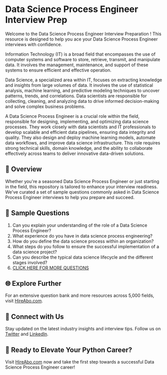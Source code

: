 # Data Science Process Engineer Interview Prep

Welcome to the Data Science Process Engineer Interview Preparation ! This resource is designed to help you ace your Data Science Process Engineer interviews with confidence.

Information Technology (IT) is a broad field that encompasses the use of computer systems and software to store, retrieve, transmit, and manipulate data. It involves the management, maintenance, and support of these systems to ensure efficient and effective operation.

Data Science, a specialized area within IT, focuses on extracting knowledge and insights from large volumes of data. It involves the use of statistical analysis, machine learning, and predictive modeling techniques to uncover patterns, trends, and correlations. Data scientists are responsible for collecting, cleaning, and analyzing data to drive informed decision-making and solve complex business problems.

A Data Science Process Engineer is a crucial role within the field, responsible for designing, implementing, and optimizing data science processes. They work closely with data scientists and IT professionals to develop scalable and efficient data pipelines, ensuring data integrity and quality. They also design and deploy machine learning models, automate data workflows, and improve data science infrastructure. This role requires strong technical skills, domain knowledge, and the ability to collaborate effectively across teams to deliver innovative data-driven solutions.

## 🚀 Overview

Whether you're a seasoned Data Science Process Engineer or just starting in the field, this repository is tailored to enhance your interview readiness. We've curated a set of sample questions commonly asked in Data Science Process Engineer interviews to help you prepare and succeed.

## 📝 Sample Questions

1. Can you explain your understanding of the role of a Data Science Process Engineer?
2. What experience do you have in data science process engineering?
3. How do you define the data science process within an organization?
4. What steps do you follow to ensure the successful implementation of a data science project?
5. Can you describe the typical data science lifecycle and the different stages involved?
6. [CLICK HERE FOR MORE QUESTIONS](https://hireabo.com/job/0_3_42/Data%20Science%20Process%20Engineer)

## 🌐 Explore Further

For an extensive question bank and more resources across 5,000 fields, visit [HireAbo.com](https://www.hireabo.com).

## 📱 Connect with Us

Stay updated on the latest industry insights and interview tips. Follow us on [Twitter](https://twitter.com/hireabo) and [LinkedIn](https://www.linkedin.com/in/hire-abo-3609972a8/).

## 🚀 Ready to Elevate Your Python Career?

Visit [HireAbo.com](https://www.hireabo.com) now and take the first step towards a successful Data Science Process Engineer career!
